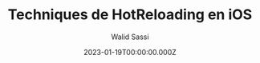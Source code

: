 ---
slug: >-
  /talks/cocoaheads-paris/january-2023/walid-sassi-techniques-de-hotreloading-en-ios
date: 2023-01-19T00:00:00.000Z
title: Techniques de HotReloading en iOS
author: Walid Sassi
video: gJrcdGj8qrA
thumbnail: https://async-assets.s3.eu-west-3.amazonaws.com/thumbnails/gJrcdGj8qrA.jpg
slides: null
tags: []
year: 2023
conference: cocoaheads-paris
edition: january-2023
allow_ads: false
---